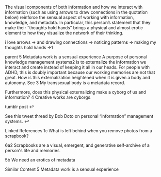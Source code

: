 The visual components of both information and how we interact with information (such as using arrows to draw connections in the quotation below) reinforce the sensual aspect of working with information, knowledge, and metadata. In particular, this person’s statement that they make their “thoughts hold hands” brings a physical and almost erotic element to how they visualize the network of their thinking.

i love arrows -> and drawing connections -> noticing patterns -> making my thoughts hold hands ->1

parent 5 Metadata work is a sensual experience
A purpose of personal knowledge management systems2 is to externalize the information we interact and create instead of keeping it all in our heads. For people with ADHD, this is doubly important because our working memories are not that great. How is this externalization heightened when it is given a body and autonomy. See 3 My transsexual body is a metadata record.

Furthermore, does this physical externalizing make a cyborg of us and information? 4 Creative works are cyborgs.

tumblr post ↩︎

See this tweet thread by Bob Doto on personal “information” management systems. ↩︎

Linked References
1c What is left behind when you remove photos from a scrapbook?

6a2 Scrapbooks are a visual, emergent, and generative self-archive of a person's life and memories

5b We need an erotics of metadata


Similar Content
5 Metadata work is a sensual experience

